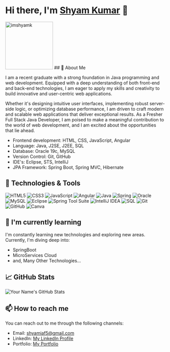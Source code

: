 # Hi there, I'm [Shyam Kumar](https://shyamk5.github.io/imshyamk/) 👋
<img src="https://shyamk5.github.io/imshyamk/src/Images/avtar.png" width="150" alt="imshyamk">
## 🚀 About Me

I am a recent graduate with a strong foundation in Java programming and web development. Equipped with a deep understanding of both front-end and back-end technologies, I am eager to apply my skills and creativity to build innovative and user-centric web applications. 

Whether it's designing intuitive user interfaces, implementing robust server-side logic, or optimizing database performance, I am driven to craft modern and scalable web applications that deliver exceptional results. As a Fresher Full Stack Java Developer, I am poised to make a meaningful contribution to the world of web development, and I am excited about the opportunities that lie ahead.

- Frontend development: HTML, CSS, JavaScript, Angular
- Language:  Java, J2SE, J2EE, SQL
- Database: Oracle 19c, MySQL
- Version Control: Git, GitHub
- IDE's: Eclipse, STS, IntelliJ
- JPA Framework: Spring Boot, Spring MVC, Hibernate

## 🔧 Technologies & Tools

![HTML5](https://img.shields.io/badge/-HTML5-E34F26?style=flat&logo=html5&logoColor=white)
![CSS3](https://img.shields.io/badge/-CSS3-1572B6?style=flat&logo=css3&logoColor=white)
![JavaScript](https://img.shields.io/badge/-JavaScript-F7DF1E?style=flat&logo=javascript&logoColor=black)
![Angular](https://img.shields.io/badge/-Angular-DD0031?style=flat&logo=angular&logoColor=white)
![Java](https://img.shields.io/badge/-Java-007396?style=flat&logo=java&logoColor=white)
![Spring](https://img.shields.io/badge/-Spring-6DB33F?style=flat&logo=spring&logoColor=white)
![Oracle](https://img.shields.io/badge/-Oracle-F80000?style=flat&logo=oracle&logoColor=white)
![MySQL](https://img.shields.io/badge/-MySQL-4479A1?style=flat&logo=mysql&logoColor=white)
![Eclipse](https://img.shields.io/badge/-Eclipse-2C2255?style=flat&logo=eclipse&logoColor=white)
![Spring Tool Suite](https://img.shields.io/badge/-Spring%20Tool%20Suite-6DB33F?style=flat&logo=spring&logoColor=white)
![IntelliJ IDEA](https://img.shields.io/badge/-IntelliJ%20IDEA-000000?style=flat&logo=intellij-idea&logoColor=white)
![SQL](https://img.shields.io/badge/-SQL-4479A1?style=flat&logo=postgresql&logoColor=white)
![Git](https://img.shields.io/badge/-Git-F05032?style=flat&logo=git&logoColor=white)
![GitHub](https://img.shields.io/badge/-GitHub-181717?style=flat&logo=github&logoColor=white)
![Canva](https://img.shields.io/badge/-Canva-00C4CC?style=flat&logo=canva&logoColor=white)

## 🌱 I'm currently learning

I'm constantly learning new technologies and exploring new areas. Currently, I'm diving deep into:

- SpringBoot
- MicroServices Cloud
- and, Many Other Technologies...

## 📈 GitHub Stats

![Your Name's GitHub Stats](https://github-readme-stats.vercel.app/api?username=shyamk5&show_icons=true&count_private=true&hide=prs&theme=radical)

## 📫 How to reach me

You can reach out to me through the following channels:

- Email: [shyamiaf5@gmail.com](mailto:shyamiaf5@gmail.com)
- LinkedIn: [My LinkedIn Profile](https://www.linkedin.com/in/shyamk5/)
- Portfolio: [My Portfolio](https://shyamk5.github.io/imshyamk/)
